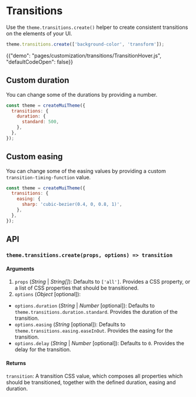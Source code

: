# Transitions

<p class="description">Use the <code>theme.transitions.create()</code> helper to create consistent transitions on the elements of your UI.</p>

```jsx
theme.transitions.create(['background-color', 'transform']);
```

{{"demo": "pages/customization/transitions/TransitionHover.js", "defaultCodeOpen": false}}

## Custom duration

You can change some of the durations by providing a number.

```js
const theme = createMuiTheme({
  transitions: {
    duration: {
      standard: 500,
    },    
  },
});
```

## Custom easing

You can change some of the easing values by providing a custom <code>transition-timing-function</code> value.

```js
const theme = createMuiTheme({
  transitions: {
    easing: {
      sharp: 'cubic-bezier(0.4, 0, 0.8, 1)',
    },    
  },
});
```

## API

### `theme.transitions.create(props, options) => transition`

#### Arguments

1. `props` (*String* | *String[]*): Defaults to `['all']`. Provides a CSS property, or a list of CSS properties that should be transitioned.
2.  `options` (*Object* [optional]):
  - `options.duration` (*String* | *Number* [optional]): Defaults to `theme.transitions.duration.standard`. Provides the duration of the transition.
  - `options.easing` (*String* [optional]): Defaults to `theme.transitions.easing.easeInOut`. Provides the easing for the transition.
  - `options.delay` (*String* | *Number* [optional]): Defaults to `0`. Provides the delay for the transition.

#### Returns

`transition`: A transition CSS value, which composes all properties which should be transitioned, together with the defined duration, easing and duration.
